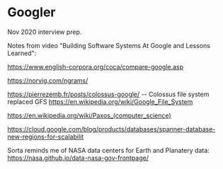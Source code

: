 # Googler

Nov 2020 interview prep.

Notes from video "Building Software Systems At Google and Lessons Learned":

https://www.english-corpora.org/coca/compare-google.asp

https://norvig.com/ngrams/

https://pierrezemb.fr/posts/colossus-google/ -- Colossus file system replaced GFS https://en.wikipedia.org/wiki/Google_File_System

https://en.wikipedia.org/wiki/Paxos_(computer_science)

https://cloud.google.com/blog/products/databases/spanner-database-new-regions-for-scalabilit

Sorta reminds me of NASA data centers for Earth and Planatery data: https://nasa.github.io/data-nasa-gov-frontpage/

